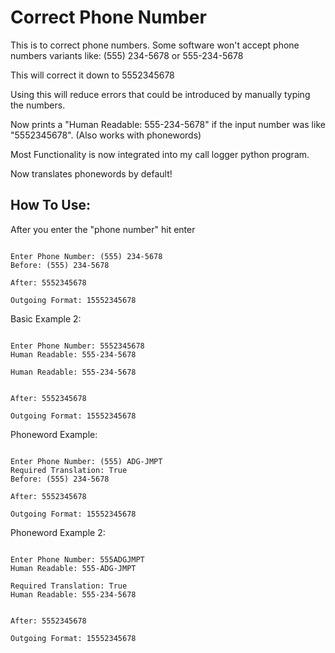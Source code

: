# Correct Phone Number

This is to correct phone numbers. Some software won't accept phone numbers variants like: (555) 234-5678 or 555-234-5678

This will correct it down to 5552345678

Using this will reduce errors that could be introduced by manually typing the numbers.

Now prints a "Human Readable: 555-234-5678" if the input number was like "5552345678". (Also works with phonewords)

Most Functionality is now integrated into my call logger python program.

Now translates phonewords by default!

## How To Use:
 
After you enter the "phone number" hit enter
```

Enter Phone Number: (555) 234-5678
Before: (555) 234-5678

After: 5552345678

Outgoing Format: 15552345678

```
Basic Example 2:
```

Enter Phone Number: 5552345678
Human Readable: 555-234-5678

Human Readable: 555-234-5678


After: 5552345678

Outgoing Format: 15552345678

```

Phoneword Example:
```

Enter Phone Number: (555) ADG-JMPT
Required Translation: True
Before: (555) 234-5678

After: 5552345678

Outgoing Format: 15552345678

```

Phoneword Example 2:
```

Enter Phone Number: 555ADGJMPT
Human Readable: 555-ADG-JMPT

Required Translation: True
Human Readable: 555-234-5678


After: 5552345678

Outgoing Format: 15552345678

```
